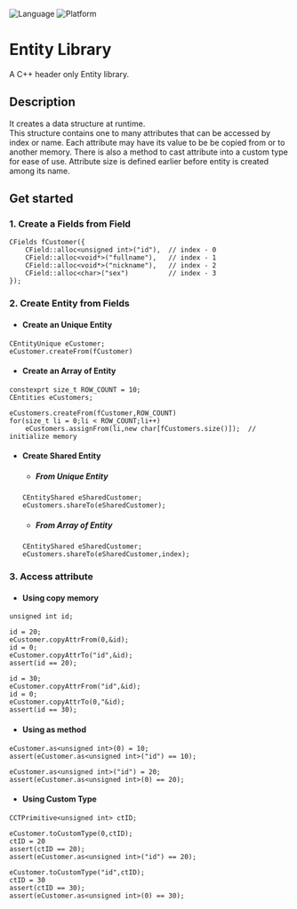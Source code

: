 ![Language](https://img.shields.io/badge/language-c++-red.svg)
![Platform](https://img.shields.io/badge/platform-gnu%20%7C%20linux%20%7C%20unix-lightgrey.svg)

# Entity Library
A C++ header only Entity library.

## Description
It creates a data structure at runtime.\
This structure contains one to many attributes that can be accessed by index or name.
Each attribute may have its value to be be copied from or to another memory.
There is also a method to cast attribute into a custom type for ease of use.
Attribute size is defined earlier before entity is created among its name.

## Get started
### 1. Create a Fields from Field
```
CFields fCustomer({
    CField::alloc<unsigned int>("id"),  // index - 0
    CField::alloc<void*>("fullname"),   // index - 1
    CField::alloc<void*>("nickname"),   // index - 2
    CField::alloc<char>("sex")          // index - 3
});
```
### 2. Create Entity from Fields

- #### Create an Unique Entity
```
CEntityUnique eCustomer;
eCustomer.createFrom(fCustomer)
```

- #### Create an Array of Entity 
```
constexprt size_t ROW_COUNT = 10;
CEntities eCustomers;

eCustomers.createFrom(fCustomer,ROW_COUNT)
for(size_t li = 0;li < ROW_COUNT;li++)
    eCustomers.assignFrom(li,new char[fCustomers.size()]);  // initialize memory
```

- #### Create Shared Entity
     - ##### From Unique Entity
     ```
     CEntityShared eSharedCustomer;
     eCustomers.shareTo(eSharedCustomer);
     ```
     - ##### From Array of Entity
     ```
     CEntityShared eSharedCustomer;
     eCustomers.shareTo(eSharedCustomer,index);
     ```


### 3. Access attribute
- #### Using copy memory
```
unsigned int id;

id = 20;
eCustomer.copyAttrFrom(0,&id);
id = 0;
eCustomer.copyAttrTo("id",&id);
assert(id == 20);

id = 30;
eCustomer.copyAttrFrom("id",&id);
id = 0;
eCustomer.copyAttrTo(0,"&id);
assert(id == 30);

```
- #### Using as method 
```
eCustomer.as<unsigned int>(0) = 10;                 
assert(eCustomer.as<unsigned int>("id") == 10);     

eCustomer.as<unsigned int>("id") = 20;                 
assert(eCustomer.as<unsigned int>(0) == 20);

```
- #### Using Custom Type
```
CCTPrimitive<unsigned int> ctID;

eCustomer.toCustomType(0,ctID);
ctID = 20
assert(ctID == 20);
assert(eCustomer.as<unsigned int>("id") == 20);

eCustomer.toCustomType("id",ctID);
ctID = 30
assert(ctID == 30);
assert(eCustomer.as<unsigned int>(0) == 30);
```

